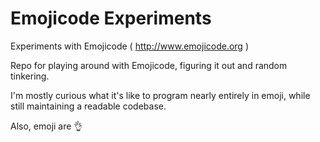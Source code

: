 # Emojicode Experiments
Experiments with Emojicode ( http://www.emojicode.org )

Repo for playing around with Emojicode, figuring it out and random tinkering.

I'm mostly curious what it's like to program nearly entirely in emoji, while still maintaining a readable codebase.  

Also, emoji are 👌
